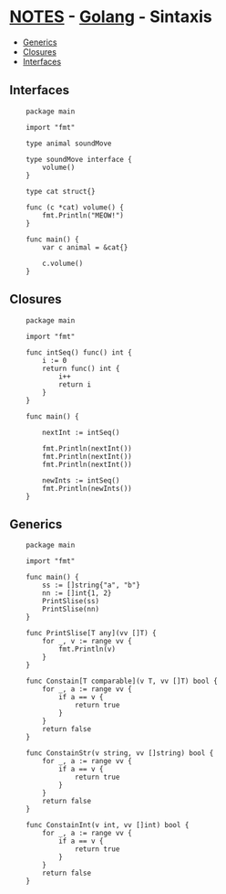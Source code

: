 # [NOTES](../README.md) - [Golang](../golang.md) - Sintaxis


- [Generics](#generics)
- [Closures](#closures)
- [Interfaces](#interfaces)

## Interfaces
<a name="interfaces"></a>

        package main

        import "fmt"

        type animal soundMove

        type soundMove interface {
            volume()
        }

        type cat struct{}

        func (c *cat) volume() {
            fmt.Println("MEOW!")
        }

        func main() {
            var c animal = &cat{}

            c.volume()
        }


## Closures
<a name="closures"></a>

        package main

        import "fmt"

        func intSeq() func() int {
            i := 0
            return func() int {
                i++
                return i
            }
        }

        func main() {

            nextInt := intSeq()

            fmt.Println(nextInt())
            fmt.Println(nextInt())
            fmt.Println(nextInt())

            newInts := intSeq()
            fmt.Println(newInts())
        }

## Generics
<a name="genericse"></a>

        package main

        import "fmt"

        func main() {
            ss := []string{"a", "b"}
            nn := []int{1, 2}
            PrintSlise(ss)
            PrintSlise(nn)
        }

        func PrintSlise[T any](vv []T) {
            for _, v := range vv {
                fmt.Println(v)
            }
        }

        func Constain[T comparable](v T, vv []T) bool {
            for _, a := range vv {
                if a == v {
                    return true
                }
            }
            return false
        }

        func ConstainStr(v string, vv []string) bool {
            for _, a := range vv {
                if a == v {
                    return true
                }
            }
            return false
        }

        func ConstainInt(v int, vv []int) bool {
            for _, a := range vv {
                if a == v {
                    return true
                }
            }
            return false
        }



